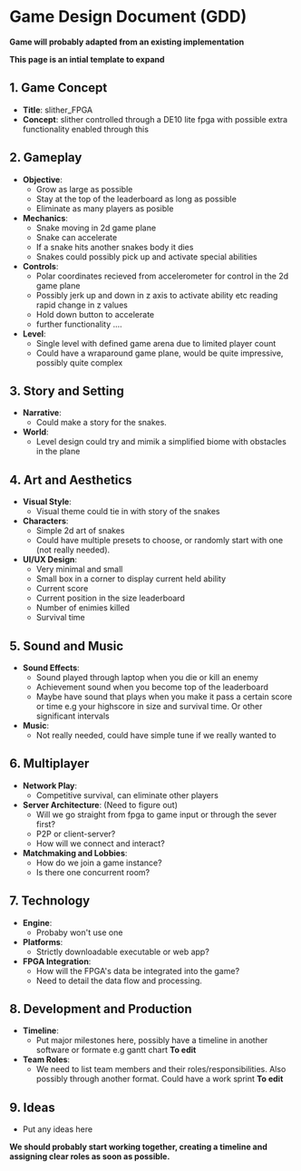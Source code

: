 # Game Design Document (GDD) 

**Game will probably adapted from an existing implementation**

**This page is an intial template to expand**

## 1. Game Concept
- **Title**: slither_FPGA
- **Concept**: slither controlled through a DE10 lite fpga with possible extra functionality enabled through this

## 2. Gameplay
- **Objective**:
  - Grow as large as possible
  - Stay at the top of the leaderboard as long as possible
  - Eliminate as many players as posible
- **Mechanics**:
  - Snake moving in 2d game plane
  - Snake can accelerate
  - If a snake hits another snakes body it dies
  - Snakes could possibly pick up and activate special abilities
- **Controls**:
  - Polar coordinates recieved from accelerometer for control in the 2d game plane
  - Possibly jerk up and down in z axis to activate ability etc reading rapid change in z values
  - Hold down button to accelerate
  - further functionality ....
- **Level**:
  -  Single level with defined game arena due to limited player count
  -  Could have a wraparound game plane, would be quite impressive, possibly quite complex

## 3. Story and Setting
- **Narrative**:
  - Could make a story for the snakes.
- **World**:
  - Level design could try and mimik a simplified biome with obstacles in the plane
 

## 4. Art and Aesthetics
- **Visual Style**:
  - Visual theme could tie in with story of the snakes
- **Characters**:
  - Simple 2d art of snakes
  - Could have multiple presets to choose, or randomly start with one (not really needed). 
- **UI/UX Design**:
  - Very minimal and small
  - Small box in a corner to display current held ability
  - Current score
  - Current position in the size leaderboard
  - Number of enimies killed
  - Survival time

## 5. Sound and Music
- **Sound Effects**:
  - Sound played through laptop when you die or kill an enemy
  - Achievement sound when you become top of the leaderboard
  - Maybe have sound that plays when you make it pass a certain score or time e.g your highscore in size and survival time. Or other significant intervals
- **Music**:
  - Not really needed, could have simple tune if we really wanted to

## 6. Multiplayer
- **Network Play**:
  - Competitive survival, can eliminate other players
- **Server Architecture**: (Need to figure out)
  - Will we go straight from fpga to game input or through the sever first?
  - P2P or client-server?
  - How will we connect and interact?
- **Matchmaking and Lobbies**:
  - How do we join a game instance?
  - Is there one concurrent room?  

## 7. Technology
- **Engine**:
  - Probaby won't use one
- **Platforms**:
  - Strictly downloadable executable or web app?
- **FPGA Integration**: 
  -  How will the FPGA's data be integrated into the game?
  -  Need to detail the data flow and processing. 

## 8. Development and Production
- **Timeline**:
  - Put major milestones here, possibly have a timeline in another software or formate e.g gantt chart **To edit**
- **Team Roles**:
  -  We need to list team members and their roles/responsibilities. Also possibly through another format. Could have a work sprint **To edit**

## 9. Ideas
  - Put any ideas here


**We should probably start working together, creating a timeline and assigning clear roles as soon as possible.**
